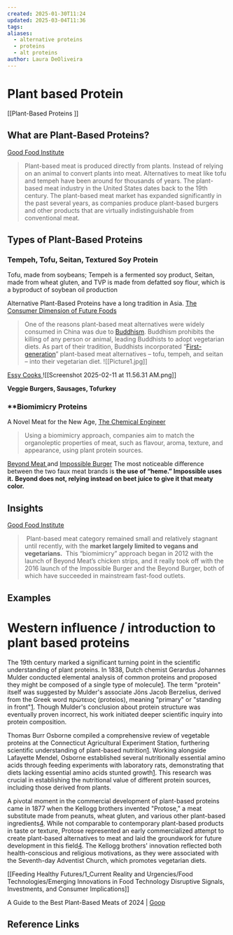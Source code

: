 ```yaml
---
created: 2025-01-30T11:24
updated: 2025-03-04T11:36
tags: 
aliases:
  - alternative proteins
  - proteins
  - alt proteins
author: Laura DeOliveira
---
```

# Plant based Protein

[[Plant-Based Proteins  ]]

## What are Plant-Based Proteins?
[Good Food Institute ](https://gfi.org/plant-based/)
> Plant-based meat is produced directly from plants. Instead of relying on an animal to convert plants into meat. Alternatives to meat like tofu and tempeh have been around for thousands of years. The plant-based meat industry in the United States dates back to the 19th century.
> The plant-based meat market has expanded significantly in the past several years, as companies produce plant-based burgers and other products that are virtually indistinguishable from conventional meat. 

## Types of Plant-Based Proteins

### **Tempeh, Tofu, Seitan, Textured Soy Protein**
Tofu, made from soybeans; Tempeh is a fermented soy product, Seitan, made from wheat gluten, and TVP is made from defatted soy flour, which is a byproduct of soybean oil production

Alternative Plant-Based Proteins have a long tradition in Asia. 
[The Consumer Dimension of Future Foods](https://sites.massey.ac.nz/futurefoodscatalyst/2023/05/02/from-past-to-present-the-history-of-plant-based-meats-and-their-current-trends-in-asia/)
> One of the reasons plant-based meat alternatives were widely consumed in China was due to [Buddhism](https://edition.cnn.com/travel/article/china-fake-meat-vegetarian-intl-hnk/index.html). Buddhism prohibits the killing of any person or animal, leading Buddhists to adopt vegetarian diets. As part of their tradition, Buddhists incorporated “[First-generation](https://www.mdpi.com/2071-1050/13/23/13271)” plant-based meat alternatives – tofu, tempeh, and seitan – into their vegetarian diet.
![[Picture1.jpg]]

[Essy Cooks ](https://essycooks.com/tofu-tempeh-seitan-tvp-plant-based-protein-comparison/#:~:text=Tofu%20is%20an%20excellent%20source,source%20of%20protein%20and%20iron.)
![[Screenshot 2025-02-11 at 11.56.31 AM.png]]

**Veggie Burgers, Sausages, Tofurkey** 

### **Biomimicry Proteins
A Novel Meat for the New Age, [The Chemical Engineer ](https://www.thechemicalengineer.com/features/novel-meat-for-a-new-age/)
> Using a biomimicry approach, companies aim to match the organoleptic properties of meat, such as flavour, aroma, texture, and appearance, using plant protein sources.

 [Beyond Meat ](https://www.beyondmeat.com/en-GB/products/beyond-beef)and [Impossible Burger](https://impossiblefoods.com/nutrition/plant-based-impossible-ingredients) 
The most noticeable difference between the two faux meat brands is **the use of “heme.” Impossible uses it.** **Beyond does not, relying instead on beet juice to give it that meaty color.**


## Insights

[Good Food Institute ](https://gfi.org/plant-based/)
>  Plant-based meat category remained small and relatively stagnant until recently, with the ****market largely limited to vegans and vegetarians.****
>  This “biomimicry” approach began in 2012 with the launch of Beyond Meat’s chicken strips, and it really took off with the 2016 launch of the Impossible Burger and the Beyond Burger, both of which have succeeded in mainstream fast-food outlets.



## Examples

# Western influence / introduction to plant based proteins 

The 19th century marked a significant turning point in the scientific understanding of plant proteins. In 1838, Dutch chemist Gerardus Johannes Mulder conducted elemental analysis of common proteins and proposed they might be composed of a single type of molecule[1](https://en.wikipedia.org/wiki/Protein). The term "protein" itself was suggested by Mulder's associate Jöns Jacob Berzelius, derived from the Greek word πρώτειος (proteios), meaning "primary" or "standing in front"[1](https://en.wikipedia.org/wiki/Protein). Though Mulder's conclusion about protein structure was eventually proven incorrect, his work initiated deeper scientific inquiry into protein composition.

Thomas Burr Osborne compiled a comprehensive review of vegetable proteins at the Connecticut Agricultural Experiment Station, furthering scientific understanding of plant-based nutrition[1](https://en.wikipedia.org/wiki/Protein). Working alongside Lafayette Mendel, Osborne established several nutritionally essential amino acids through feeding experiments with laboratory rats, demonstrating that diets lacking essential amino acids stunted growth[1](https://en.wikipedia.org/wiki/Protein). This research was crucial in establishing the nutritional value of different protein sources, including those derived from plants.

A pivotal moment in the commercial development of plant-based proteins came in 1877 when the Kellogg brothers invented "Protose," a meat substitute made from peanuts, wheat gluten, and various other plant-based ingredients[4](https://leverfoundation.org/beyond-the-trend-the-history-of-plant-based-meat/). While not comparable to contemporary plant-based products in taste or texture, Protose represented an early commercialized attempt to create plant-based alternatives to meat and laid the groundwork for future development in this field[4](https://leverfoundation.org/beyond-the-trend-the-history-of-plant-based-meat/). The Kellogg brothers' innovation reflected both health-conscious and religious motivations, as they were associated with the Seventh-day Adventist Church, which promotes vegetarian diets.

[[Feeding Healthy Futures/1_Current Reality and Urgencies/Food Technologies/Emerging Innovations in Food Technology Disruptive Signals, Investments, and Consumer Implications]] 


A Guide to the Best Plant-Based Meats of 2024 | [Goop](https://goop.com/food/tutorials/best-plant-based-meat-brands/?srsltid=AfmBOopvO-rK_HAd_IoYl11vxdBbLZNflkKK4W9l6sXQ2ZSPd0Wa2cfh)

## Reference Links




